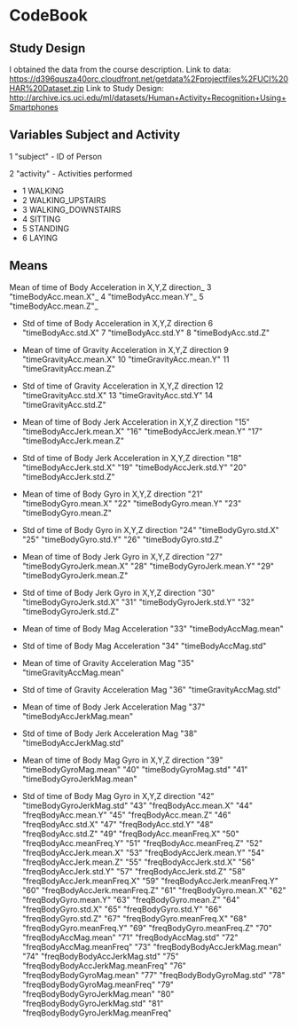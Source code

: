 # CodeBook

## Study Design

I obtained the data from the course description. 
Link to data: https://d396qusza40orc.cloudfront.net/getdata%2Fprojectfiles%2FUCI%20HAR%20Dataset.zip
Link to Study Design: http://archive.ics.uci.edu/ml/datasets/Human+Activity+Recognition+Using+Smartphones

## Variables Subject and Activity

1 "subject" - ID of Person

2 "activity" - Activities performed

*   1 WALKING
*   2 WALKING_UPSTAIRS
*   3 WALKING_DOWNSTAIRS
*   4 SITTING
*   5 STANDING
*   6 LAYING

## Means

Mean of time of Body Acceleration in X,Y,Z direction_
  3 "timeBodyAcc.mean.X"_
  4 "timeBodyAcc.mean.Y"_
  5 "timeBodyAcc.mean.Z"_
  
* Std of time of Body Acceleration in X,Y,Z direction
6 "timeBodyAcc.std.X"
7 "timeBodyAcc.std.Y"
8 "timeBodyAcc.std.Z"

* Mean of time of Gravity Acceleration in X,Y,Z direction
9 "timeGravityAcc.mean.X"
10 "timeGravityAcc.mean.Y"
11 "timeGravityAcc.mean.Z"

* Std of time of Gravity Acceleration in X,Y,Z direction
12 "timeGravityAcc.std.X"
13 "timeGravityAcc.std.Y"
14 "timeGravityAcc.std.Z"

* Mean of time of Body Jerk Acceleration in X,Y,Z direction
"15" "timeBodyAccJerk.mean.X"
"16" "timeBodyAccJerk.mean.Y"
"17" "timeBodyAccJerk.mean.Z"

* Std of time of Body Jerk Acceleration in X,Y,Z direction
"18" "timeBodyAccJerk.std.X"
"19" "timeBodyAccJerk.std.Y"
"20" "timeBodyAccJerk.std.Z"

* Mean of time of Body Gyro in X,Y,Z direction
"21" "timeBodyGyro.mean.X"
"22" "timeBodyGyro.mean.Y"
"23" "timeBodyGyro.mean.Z"

* Std of time of Body Gyro in X,Y,Z direction
"24" "timeBodyGyro.std.X"
"25" "timeBodyGyro.std.Y"
"26" "timeBodyGyro.std.Z"

* Mean of time of Body Jerk Gyro in X,Y,Z direction
"27" "timeBodyGyroJerk.mean.X"
"28" "timeBodyGyroJerk.mean.Y"
"29" "timeBodyGyroJerk.mean.Z"

* Std of time of Body Jerk Gyro in X,Y,Z direction
"30" "timeBodyGyroJerk.std.X"
"31" "timeBodyGyroJerk.std.Y"
"32" "timeBodyGyroJerk.std.Z"

* Mean of time of Body Mag Acceleration
"33" "timeBodyAccMag.mean"

* Std of time of Body Mag Acceleration
"34" "timeBodyAccMag.std"

* Mean of time of Gravity Acceleration Mag
"35" "timeGravityAccMag.mean"

* Std of time of Gravity Acceleration Mag
"36" "timeGravityAccMag.std"


* Mean of time of Body Jerk Acceleration Mag
"37" "timeBodyAccJerkMag.mean"

* Std of time of Body Jerk Acceleration Mag
"38" "timeBodyAccJerkMag.std"

* Mean of time of Body Mag Gyro in X,Y,Z direction
"39" "timeBodyGyroMag.mean"
"40" "timeBodyGyroMag.std"
"41" "timeBodyGyroJerkMag.mean"

* Std of time of Body Mag Gyro in X,Y,Z direction
"42" "timeBodyGyroJerkMag.std"
"43" "freqBodyAcc.mean.X"
"44" "freqBodyAcc.mean.Y"
"45" "freqBodyAcc.mean.Z"
"46" "freqBodyAcc.std.X"
"47" "freqBodyAcc.std.Y"
"48" "freqBodyAcc.std.Z"
"49" "freqBodyAcc.meanFreq.X"
"50" "freqBodyAcc.meanFreq.Y"
"51" "freqBodyAcc.meanFreq.Z"
"52" "freqBodyAccJerk.mean.X"
"53" "freqBodyAccJerk.mean.Y"
"54" "freqBodyAccJerk.mean.Z"
"55" "freqBodyAccJerk.std.X"
"56" "freqBodyAccJerk.std.Y"
"57" "freqBodyAccJerk.std.Z"
"58" "freqBodyAccJerk.meanFreq.X"
"59" "freqBodyAccJerk.meanFreq.Y"
"60" "freqBodyAccJerk.meanFreq.Z"
"61" "freqBodyGyro.mean.X"
"62" "freqBodyGyro.mean.Y"
"63" "freqBodyGyro.mean.Z"
"64" "freqBodyGyro.std.X"
"65" "freqBodyGyro.std.Y"
"66" "freqBodyGyro.std.Z"
"67" "freqBodyGyro.meanFreq.X"
"68" "freqBodyGyro.meanFreq.Y"
"69" "freqBodyGyro.meanFreq.Z"
"70" "freqBodyAccMag.mean"
"71" "freqBodyAccMag.std"
"72" "freqBodyAccMag.meanFreq"
"73" "freqBodyBodyAccJerkMag.mean"
"74" "freqBodyBodyAccJerkMag.std"
"75" "freqBodyBodyAccJerkMag.meanFreq"
"76" "freqBodyBodyGyroMag.mean"
"77" "freqBodyBodyGyroMag.std"
"78" "freqBodyBodyGyroMag.meanFreq"
"79" "freqBodyBodyGyroJerkMag.mean"
"80" "freqBodyBodyGyroJerkMag.std"
"81" "freqBodyBodyGyroJerkMag.meanFreq"



